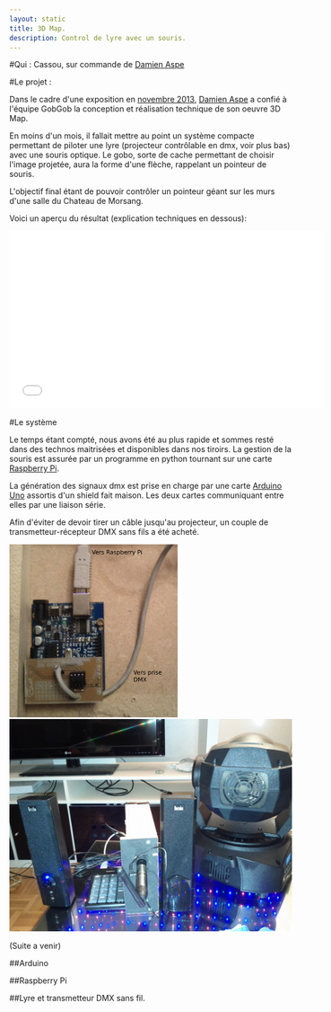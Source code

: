 ```yaml
---
layout: static
title: 3D Map.
description: Control de lyre avec un souris.
---
```

#Qui :
Cassou, sur commande de [Damien Aspe](http://damienaspe.free.fr/)

#Le projet :

Dans le cadre d'une exposition en [novembre 2013](http://www.morsang.fr/spip.php?article14131), [Damien Aspe](http://damienaspe.free.fr/) a confié à l'équipe GobGob la conception et réalisation technique de son oeuvre 3D Map.

En moins d'un mois, il fallait mettre au point un système compacte permettant de piloter une lyre (projecteur contrôlable en dmx, voir plus bas) avec une souris optique.
Le gobo, sorte de cache permettant de choisir l'image projetée, aura la forme d'une flèche, rappelant un pointeur de souris.

L'objectif final étant de pouvoir contrôler un pointeur géant sur les murs d'une salle du Chateau de Morsang.

Voici un aperçu du résultat (explication techniques en dessous): 

<iframe width="560" height="315" src="//www.youtube.com/embed/JvBaVscbybU" frameborder="0" allowfullscreen="allowfullscreen">Youtube</iframe>

#Le système

Le temps étant compté, nous avons été au plus rapide et sommes resté dans des technos maitrisées et disponibles dans nos tiroirs. 
La gestion de la souris est assurée par un programme en python tournant sur une carte [Raspberry Pi](http://fr.wikipedia.org/wiki/Raspberry_Pi).

La génération des signaux dmx est prise en charge par une carte [Arduino Uno](http://fr.wikipedia.org/wiki/Arduino) assortis d'un shield fait maison. Les deux cartes communiquant entre elles par une liaison série.

Afin d'éviter de devoir tirer un câble jusqu'au projecteur, un couple de transmetteur-récepteur DMX sans fils a été acheté.


![Arduino et son shield](arduino.png)
![L'ensemble assemblé](assembled.jpg)

(Suite a venir)

##Arduino

##Raspberry Pi

##Lyre et transmetteur DMX sans fil.



